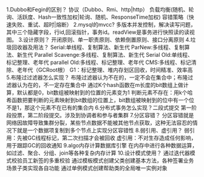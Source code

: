 1.Dubbo和Fegin的区别？
    协议（Dubbo、Rmi、http|http）
    负载均衡(随机、轮询、活跃度、Hash一致性加权|轮询、随机、ResponseTime加权)
    容错策略（快速失败、重试、超时|熔断）
2.mysql的mvcc?
    多版本并发控制，解决读写问题，其中三个隐藏字段，行id,回滚指针，事务id。readView是事务进行快照读的读视图。
3.设计原则？
    开闭原则、单一职责原则、依赖倒置原则、接口分离原则
4.垃圾回收器及用法？
    Serial:单线程、复制算法、新生代
    ParNew:多线程、复制算法、新生代
    Parallel Scavenge:多线程、复制算法、新生代
    Serial Old:单线程、标记整理、老年代
    parallel Old:多线程、标记整理、老年代
    CMS:多线程、标记清除、老年代（GCRoot根）
    G1：标记整理、堆内存划区回收，时间精准、效率高
5.布隆过过滤器怎么实现？
    布隆过滤器认为不在的，一定不会在集合中；布隆过滤器认为在的，不一定存在集合中
    通过K个hash函数在m长度的bit数组上做计算，默认都是0，bit数组被映射到的位置的元素变为1
    判断元素不存在：用k个哈希函数把要判断的元素映射到bit数组的位置上，bit数组被映射到的位中有一个位不是1，那这个元素不在已有的集合内
6.分布式事务怎么实现？二段式提交
    第一阶段投票，第二阶段提交。涉及到协调者和参与者集群
7.分区容错？
    分区容错就是网络因故障导致集群分裂，某些节点数据不能被其他节点获取，这种无法容忍的情况下就是一个数据项复制到多个节点上实现分区容错性
8.弱引用、虚引用？
    弱引用：先被GC线程标记，第二次扫描才会被回收
    虚引用：不对生存造成任何影响，用于跟踪GC的回收通知
9.algo内存计算数据库引擎
    在内存中进行各种数据运算，如过滤、聚合、分组、join等各种复杂内存计算
10.设计模式使用？
    通过迭代器模式校验员工新签的多重校验
    通过模板模式创建父类创建基本方法，各种签署业务场景子类实现各自功能
    通过单例模式创建帮助类的全局唯一实例对象